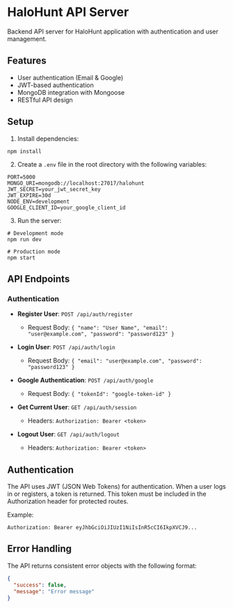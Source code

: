 # HaloHunt API Server

Backend API server for HaloHunt application with authentication and user management.

## Features

- User authentication (Email & Google)
- JWT-based authentication
- MongoDB integration with Mongoose
- RESTful API design

## Setup

1. Install dependencies:
```
npm install
```

2. Create a `.env` file in the root directory with the following variables:
```
PORT=5000
MONGO_URI=mongodb://localhost:27017/halohunt
JWT_SECRET=your_jwt_secret_key
JWT_EXPIRE=30d
NODE_ENV=development
GOOGLE_CLIENT_ID=your_google_client_id
```

3. Run the server:
```
# Development mode
npm run dev

# Production mode
npm start
```

## API Endpoints

### Authentication

- **Register User**: `POST /api/auth/register`
  - Request Body: `{ "name": "User Name", "email": "user@example.com", "password": "password123" }`

- **Login User**: `POST /api/auth/login`
  - Request Body: `{ "email": "user@example.com", "password": "password123" }`

- **Google Authentication**: `POST /api/auth/google`
  - Request Body: `{ "tokenId": "google-token-id" }`

- **Get Current User**: `GET /api/auth/session`
  - Headers: `Authorization: Bearer <token>`

- **Logout User**: `GET /api/auth/logout`
  - Headers: `Authorization: Bearer <token>`

## Authentication

The API uses JWT (JSON Web Tokens) for authentication. When a user logs in or registers, a token is returned. This token must be included in the Authorization header for protected routes.

Example:
```
Authorization: Bearer eyJhbGciOiJIUzI1NiIsInR5cCI6IkpXVCJ9...
```

## Error Handling

The API returns consistent error objects with the following format:

```json
{
  "success": false,
  "message": "Error message"
}
``` 